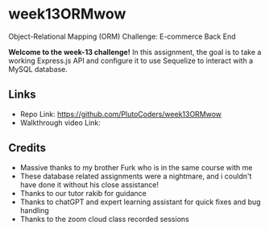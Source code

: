 # week13ORMwow
Object-Relational Mapping (ORM) Challenge: E-commerce Back End

**Welcome to the week-13 challenge!**
In this assignment, the goal is to take a working Express.js API and configure it to use Sequelize to interact with a MySQL database.

## Links
- Repo Link: https://github.com/PlutoCoders/week13ORMwow
- Walkthrough video Link:

## Credits
- Massive thanks to my brother Furk who is in the same course with me
- These database related assignments were a nightmare, and i couldn't have done it without his close assistance!
- Thanks to our tutor rakib for guidance
- Thanks to chatGPT and expert learning assistant for quick fixes and bug handling
- Thanks to the zoom cloud class recorded sessions
